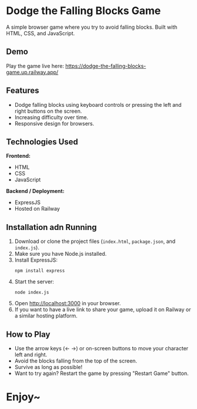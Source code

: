 <h1>Dodge the Falling Blocks Game</h1>
<p>A simple browser game where you try to avoid falling blocks. Built with HTML, CSS, and JavaScript.</p>
<h2>Demo</h2>
 <p>Play the game live here: 
      <a href="https://dodge-the-falling-blocks-game.up.railway.app/" target="_blank" rel="noopener noreferrer">
        https://dodge-the-falling-blocks-game.up.railway.app/
      </a>
  </p> 
 <h2>Features</h2>
    <ul>
      <li>Dodge falling blocks using keyboard controls or pressing the left and right buttons on the screen. </li>
      <li>Increasing difficulty over time.</li>
      <li>Responsive design for browsers.</li>
    </ul>
<h2>Technologies Used</h2>
<p><strong>Frontend:</strong></p>
    <ul>
      <li>HTML</li>
      <li>CSS</li>
      <li>JavaScript</li>
    </ul>
<p><strong>Backend / Deployment:</strong></p>
    <ul>
      <li>ExpressJS</li>
      <li>Hosted on Railway</li>
    </ul>
<h2>Installation adn Running </h2>
    <ol>
      <li>Download or clone the project files (<code>index.html</code>, <code>package.json</code>, and <code>index.js</code>).</li>
      <li>Make sure you have Node.js installed.</li>
      <li>Install ExpressJS:
        <pre><code>npm install express</code></pre>
      </li>
      <li>Start the server:
        <pre><code>node index.js</code></pre>
      </li>
      <li>Open <a href="http://localhost:3000" target="_blank" rel="noopener noreferrer">http://localhost:3000</a> in your browser.</li>
      <li>If you want to have a live link to share your game, upload it on Railway or a similar hosting platform.</li>
    </ol>
<h2>How to Play</h2>
    <ul>
      <li>Use  the arrow keys (← →) or on-screen buttons to move your character left and right.</li>
      <li>Avoid the blocks falling from the top of the screen.</li>
      <li>Survive as long as possible!</li>
      <li>Want to try again? Restart the game by pressing "Restart Game" button. </li>
    </ul>
    <h1> Enjoy~ </h1>
